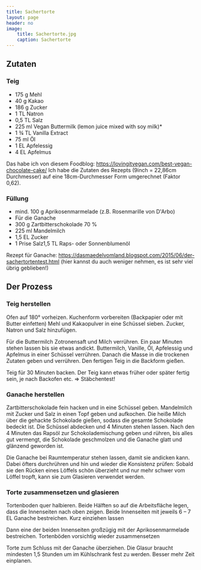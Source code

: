```yaml
---
title: Sachertorte
layout: page
header: no
image:
    title: Sachertorte.jpg
    caption: Sachertorte
---
```


## Zutaten
### Teig

* 175 g Mehl
* 40 g Kakao
* 186 g Zucker
* 1 TL Natron
* 0,5 TL Salz
* 225 ml Vegan Buttermilk (lemon juice mixed with soy milk)*
* 1 ¾ TL Vanilla Extract
* 75 ml Öl
* 1 EL Apfelessig
* 4 EL Apfelmus

Das habe ich von diesem Foodblog: https://lovingitvegan.com/best-vegan-chocolate-cake/
Ich habe die Zutaten des Rezepts (9inch = 22,86cm Durchmesser) auf eine 18cm-Durchmesser Form umgerechnet (Faktor 0,62).

### Füllung

* mind. 100 g Aprikosenmarmelade (z.B. Rosenmarille von D'Arbo)
* Für die Ganache
* 300 g Zartbitterschokolade 70 %
* 225 ml Mandelmilch
* 1,5 EL Zucker
* 1 Prise Salz1,5 TL Raps- oder Sonnenblumenöl

Rezept für Ganache:  https://dasmaedelvomland.blogspot.com/2015/06/der-sachertortentest.html
(hier kannst du auch weniger nehmen, es ist sehr viel übrig geblieben!)

## Der Prozess

### Teig herstellen

Ofen auf 180° vorheizen. Kuchenform vorbereiten (Backpapier oder mit Butter einfetten)
Mehl und Kakaopulver in eine Schüssel sieben. Zucker, Natron und Salz hinzufügen.

Für die Buttermilch Zotronensaft und Milch verrühren. Ein paar Minuten stehen lassen bis sie etwas andickt.
Buttermilch, Vanille, Öl, Apfelessig und Apfelmus in einer Schüssel verrühren. Danach die Masse in die trockenen Zutaten geben und verrühren. Den fertigen Teig in die Backform gießen.

Teig für 30 Minuten backen. Der Teig kann etwas früher oder später fertig sein, je nach Backofen etc. => Stäbchentest!

### Ganache herstellen

Zartbitterschokolade fein hacken und in eine Schüssel geben. Mandelmilch mit Zucker und Salz in einen Topf geben und aufkochen. Die heiße Milch über die gehackte Schokolade gießen, sodass die gesamte Schokolade bedeckt ist. Die Schüssel abdecken und 4 Minuten stehen lassen.
Nach den 4 Minuten das Rapsöl zur Schokolademischung geben und rühren, bis alles gut vermengt, die Schokolade geschmolzen und die Ganache glatt und glänzend geworden ist.

Die Ganache bei Raumtemperatur stehen lassen, damit sie andicken kann. Dabei öfters durchrühren und hin und wieder die Konsistenz prüfen: Sobald sie den Rücken eines Löffels schön überzieht und nur mehr schwer vom Löffel tropft, kann sie zum Glasieren verwendet werden.

### Torte zusammensetzen und glasieren

Tortenboden quer halbieren. Beide Hälften so auf die Arbeitsfläche legen, dass die Innenseiten nach oben zeigen.
Beide Innenseiten mit jeweils 6 – 7 EL Ganache bestreichen. Kurz einziehen lassen

Dann eine der beiden Innenseiten großzügig mit der Aprikosenmarmelade bestreichen. Tortenböden vorsichtig wieder zusammensetzen

Torte zum Schluss mit der Ganache überziehen. Die Glasur braucht mindesten 1,5 Stunden um im Kühlschrank fest zu werden. Besser mehr Zeit einplanen.

